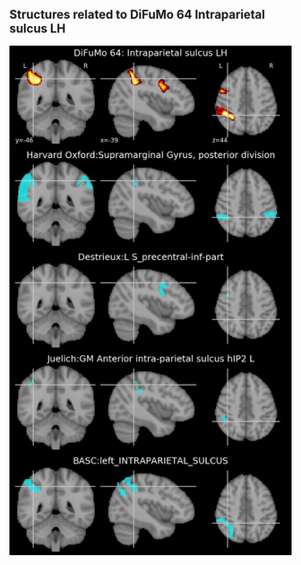 


## Structures related to DiFuMo 64 Intraparietal sulcus LH

![38](38.jpg "Structures related to DiFuMo 64 Intraparietal sulcus LH")